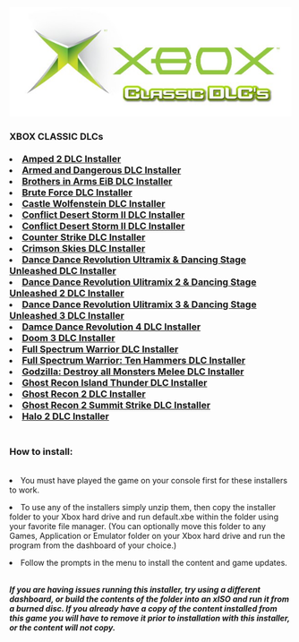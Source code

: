 <img src="https://raw.githubusercontent.com/RAConquista/XBOX360/master/DOCS/Images/Classic.jpg"/></img>

<h3>XBOX CLASSIC DLCs</>
<br>
<br>

<li><a href="http://download.digiex.net/Consoles/Xbox/DLC/DLCInstallers/Amped%202%20DLC.rar"/>Amped 2 DLC Installer</a></li>
<li><a href="http://download.digiex.net/Consoles/Xbox/DLC/DLCInstallers/Armed%20and%20Dangerous%20DLC%20Installer.rar"/>Armed and Dangerous DLC Installer</a></li>
<li><a href="http://download.digiex.net/Consoles/Xbox/DLC/DLCInstallers/Brothers%20in%20Arms%20EiB%20DLC%20Installer.rar"/>Brothers in Arms EiB DLC Installer</a></li>
<li><a href="http://download.digiex.net/Consoles/Xbox/DLC/DLCInstallers/Brute%20Force%20DLC%20Installer.rar"/>Brute Force DLC Installer</a></li>
<li><a href="http://download.digiex.net/Consoles/Xbox/DLC/DLCInstallers/Castle%20Wolfenstein%20DLC%20Installer.rar"/>Castle Wolfenstein DLC Installer</a></li>
<li><a href="http://download.digiex.net/Consoles/Xbox/DLC/DLCInstallers/CDS%20II%20BtB%20DLC%20Installer.rar"/>Conflict Desert Storm II DLC Installer</a></li>
<li><a href="http://download.digiex.net/Consoles/Xbox/DLC/DLCInstallers/CDS%20II%20BtB%20DLC%20Installer.rar"/>Conflict Desert Storm II DLC Installer</a></li>
<li><a href="http://download.digiex.net/Consoles/Xbox/DLC/DLCInstallers/Counterstrike%20DLC%20Installer.rar"/>Counter Strike DLC Installer</a></li>
<li><a href="http://download.digiex.net/Consoles/Xbox/DLC/DLCInstallers/Crimson%20Skies%20DLC%20Installer.rar"/>Crimson Skies DLC Installer</a></li>
<li><a href="http://download.digiex.net/Consoles/Xbox/DLC/DLCInstallers/DDRU1%20&%20DSU1%20DLC%20Installer.rar"/>Dance Dance Revolution Ultramix & Dancing Stage Unleashed DLC Installer</a></li>
<li><a href="http://download.digiex.net/Consoles/Xbox/DLC/DLCInstallers/DDRU2%20&%20DSU2%20DLC%20Installer.rar"/>Dance Dance Revolution Ulitramix 2 & Dancing Stage Unleashed 2 DLC Installer</a></li>
<li><a href="http://download.digiex.net/Consoles/Xbox/DLC/DLCInstallers/DDRU3%20&%20DSU3%20DLC%20Installer.rar"/>Dance Dance Revolution Ulitramix 3 & Dancing Stage Unleashed 3 DLC Installer</a></li>
<li><a href="http://download.digiex.net/Consoles/Xbox/DLC/DLCInstallers/DDRU4%20DLC%20Installer.rar"/>Damce Dance Revolution 4 DLC Installer</a></li>
<li><a href="http://download.digiex.net/Consoles/Xbox/DLC/DLCInstallers/Doom%203%20DLC%20Installer.rar"/>Doom 3 DLC Installer</a></li>
<li><a href="http://download.digiex.net/Consoles/Xbox/DLC/DLCInstallers/FSW%20DLC%20Installer.rar"/>Full Spectrum Warrior DLC Installer</a></li>
<li><a href="http://download.digiex.net/Consoles/Xbox/DLC/DLCInstallers/Full%20Spectrum%20Warrior%20Ten%20Hammers%20DLC.rar"/>Full Spectrum Warrior: Ten Hammers DLC Installer</a></li>
<li><a href="http://download.digiex.net/Consoles/Xbox/DLC/DLCInstallers/Godzilla%20DAMM%20DLC%20Installer.rar"/>Godzilla: Destroy all Monsters Melee DLC Installer</a></li>
<li><a href="http://download.digiex.net/Consoles/Xbox/DLC/DLCInstallers/GR%20IT%20DLC%20Installer.rar"/>Ghost Recon Island Thunder DLC Installer</a></li>
<li><a href="http://download.digiex.net/Consoles/Xbox/DLC/DLCInstallers/GR2%20DLC%20Installer.rar"/>Ghost Recon 2 DLC Installer</a></li>
<li><a href="http://download.digiex.net/Consoles/Xbox/DLC/DLCInstallers/GR2%20SS%20DLC%20Installer.rar"/>Ghost Recon 2 Summit Strike DLC Installer</a></li>
<li><a href="http://download.digiex.net/Consoles/Xbox/DLC/DLCInstallers/Halo%202%20DLC%20Installer.rar"/>Halo 2 DLC Installer</a></li>

<br>
<h3>How to install:</h3>
<br>
<li>You must have played the game on your console first for these installers to work.</li>

<p align="justify"><li>To use any of the installers simply unzip them, then copy the installer folder to your Xbox hard drive and run default.xbe within the folder using your favorite file manager. (You can optionally move this folder to any Games, Application or Emulator folder on your Xbox hard drive and run the program from the dashboard of your choice.)</li></p>
<li>Follow the prompts in the menu to install the content and game updates.</li>
<br>
<p><i><b>If you are having issues running this installer, try using a different dashboard, or build the contents of the folder into    an xISO and run it from a burned disc.
   If you already have a copy of the content installed from this game you will have to remove it prior to installation with      this installer, or the content will not copy.</b></i></p>

